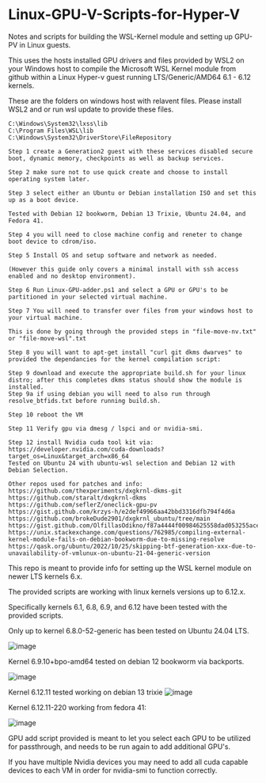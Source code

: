 # Linux-GPU-V-Scripts-for-Hyper-V
Notes and scripts for building the WSL-Kernel module and setting up GPU-PV in Linux guests.


This uses the hosts installed GPU drivers and files provided by WSL2 on your Windows host to
compile the Microsoft WSL Kernel module from github within a Linux Hyper-v guest running LTS/Generic/AMD64 6.1 - 6.12 kernels.

These are the folders on windows host with relavent files. 
Please install WSL2 and or run wsl update to provide these files.
```
C:\Windows\System32\lxss\lib
C:\Program Files\WSL\lib
C:\Windows\System32\DriverStore\FileRepository
```

```
Step 1 create a Generation2 guest with these services disabled secure boot, dynamic memory, checkpoints as well as backup services. 

Step 2 make sure not to use quick create and choose to install operating system later.

Step 3 select either an Ubuntu or Debian installation ISO and set this up as a boot device.

Tested with Debian 12 bookworm, Debian 13 Trixie, Ubuntu 24.04, and Fedora 41.

Step 4 you will need to close machine config and reneter to change boot device to cdrom/iso.

Step 5 Install OS and setup software and network as needed.

(However this guide only covers a minimal install with ssh access enabled and no desktop environment).

Step 6 Run Linux-GPU-adder.ps1 and select a GPU or GPU's to be partitioned in your selected virtual machine.

Step 7 You will need to transfer over files from your windows host to your virtual machine.

This is done by going through the provided steps in "file-move-nv.txt" or "file-move-wsl".txt

Step 8 you will want to apt-get install "curl git dkms dwarves" to provided the dependancies for the kernel compilation script:

Step 9 download and execute the appropriate build.sh for your linux distro; after this completes dkms status should show the module is installed.
Step 9a if using debian you will need to also run through resolve_btfids.txt before running build.sh.

Step 10 reboot the VM

Step 11 Verify gpu via dmesg / lspci and or nvidia-smi.

Step 12 install Nvidia cuda tool kit via:
https://developer.nvidia.com/cuda-downloads?target_os=Linux&target_arch=x86_64
Tested on Ubuntu 24 with ubuntu-wsl selection and Debian 12 with Debian Selection.
```



```
Other repos used for patches and info:
https://github.com/thexperiments/dxgkrnl-dkms-git
https://github.com/staralt/dxgkrnl-dkms
https://github.com/seflerZ/oneclick-gpu-pv
https://gist.github.com/krzys-h/e2def49966aa42bbd3316dfb794f4d6a
https://github.com/brokeDude2901/dxgkrnl_ubuntu/tree/main
https://gist.github.com/OlfillasOdikno/f87a4444f00984625558dad053255ace
https://unix.stackexchange.com/questions/762985/compiling-external-kernel-module-fails-on-debian-bookworm-due-to-missing-resolve
https://qask.org/ubuntu/2022/10/25/skipping-btf-generation-xxx-due-to-unavailability-of-vmlunux-on-ubuntu-21-04-generic-version
```

This repo is meant to provide info for setting up the WSL kernel module on newer LTS kernels 6.x.

The provided scripts are working with linux kernels versions up to 6.12.x.

Specifically kernels 6.1, 6.8, 6.9, and 6.12 have been tested with the provided scripts.

Only up to kernel 6.8.0-52-generic has been tested on Ubuntu 24.04 LTS.

![image](https://github.com/user-attachments/assets/68dde6db-babf-4f30-911c-f0a3caacf0b9)

Kernel 6.9.10+bpo-amd64 tested on debian 12 bookworm via backports.

![image](https://github.com/user-attachments/assets/ad1afa99-8cf3-497e-989a-0d9c8e08dfd5)

Kernel 6.12.11 tested working on debian 13 trixie 
![image](https://github.com/user-attachments/assets/d97c93c4-2295-4eac-a9a9-97b5c3d3ae06)


Kernel 6.12.11-220 working from fedora 41:

![image](https://github.com/user-attachments/assets/22b2b8f4-5f7c-4738-ba02-f3ac9139e010)


GPU add script provided is meant to let you select each GPU to be utilized for passthrough, and needs to be run again to add additional GPU's. 

If you have multiple Nvidia devices you may need to add all cuda capable devices to each VM in order for nvidia-smi to function correctly. 

